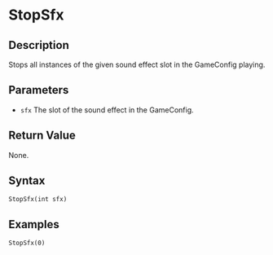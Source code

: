 # StopSfx

## Description
Stops all instances of the given sound effect slot in the GameConfig playing.

## Parameters

- `sfx`
The slot of the sound effect in the GameConfig.

## Return Value
None.

## Syntax
```
StopSfx(int sfx)
```

## Examples
```
StopSfx(0)
```